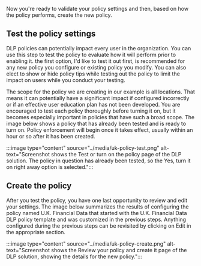 Now you're ready to validate your policy settings and then, based on how the policy performs, create the new policy.

## Test the policy settings

DLP policies can potentially impact every user in the organization. You can use this step to test the policy to evaluate how it will perform prior to enabling it. the first option, I'd like to test it out first, is recommended for any new policy you configure or existing policy you modify. You can also elect to show or hide policy tips while testing out the policy to limit the impact on users while you conduct your testing.

The scope for the policy we are creating in our example is all locations. That means it can potentially have a significant impact if configured incorrectly or if an effective user education plan has not been developed. You are encouraged to test each policy thoroughly before turning it on, but it becomes especially important in policies that have such a broad scope. The image below shows a policy that has already been tested and is ready to turn on. Policy enforcement will begin once it takes effect, usually within an hour or so after it has been created.

:::image type="content" source="../media/uk-policy-test.png" alt-text="Screenshot shows the Test or turn on the policy page of the DLP solution. The policy in question has already been tested, so the Yes, turn it on right away option is selected.":::

## Create the policy

After you test the policy, you have one last opportunity to review and edit your settings. The image below summarizes the results of configuring the policy named U.K. Financial Data that started with the U.K. Financial Data DLP policy template and was customized in the previous steps. Anything configured during the previous steps can be revisited by clicking on Edit in the appropriate section.

:::image type="content" source="../media/uk-policy-create.png" alt-text="Screenshot shows the Review your policy and create it page of the DLP solution, showing the details for the new policy.":::
